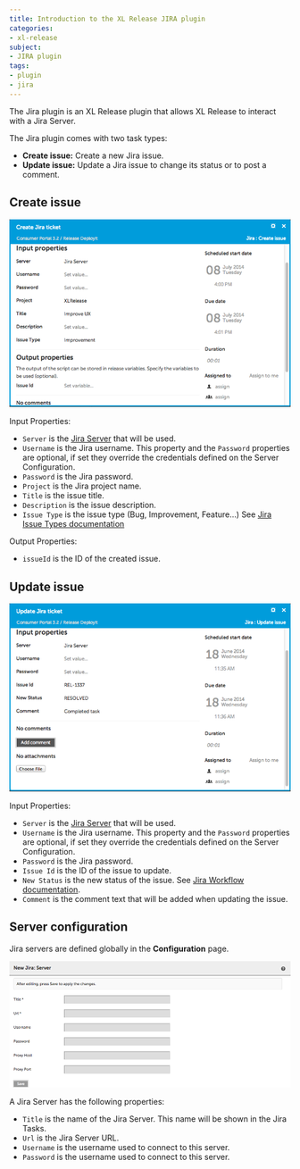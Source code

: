 ```yaml
---
title: Introduction to the XL Release JIRA plugin
categories:
- xl-release
subject:
- JIRA plugin
tags:
- plugin
- jira
---
```


The Jira plugin is an XL Release plugin that allows XL Release to interact with a Jira Server.

The Jira plugin comes with two task types:

* **Create issue:** Create a new Jira issue.
* **Update issue:** Update a Jira issue to change its status or to post a comment.

## Create issue

![Jira task](../images/jira-create-issue-task-details.png)

Input Properties:

* `Server` is the [Jira Server](#server-configuration) that will be used.
* `Username` is the Jira username. This property and the `Password` properties are optional, if set they override the credentials defined on the Server Configuration.
* `Password` is the Jira password.
* `Project` is the Jira project name.
* `Title` is the issue title.
* `Description` is the issue description.
* `Issue Type` is the issue type (Bug, Improvement, Feature...) See [Jira Issue Types documentation](https://confluence.atlassian.com/display/AOD/What+is+an+Issue#WhatisanIssue-IssueType)

Output Properties:

* `issueId` is the ID of the created issue.

## Update issue

![Jira task](../images/jira-update-issue-task-details.png)

Input Properties:

* `Server` is the [Jira Server](#server-configuration) that will be used.
* `Username` is the Jira username. This property and the `Password` properties are optional, if set they override the credentials defined on the Server Configuration.
* `Password` is the Jira password.
* `Issue Id` is the ID of the issue to update.
* `New Status` is the new status of the issue. See [Jira Workflow documentation](https://confluence.atlassian.com/display/JIRA/What+is+Workflow).
* `Comment` is the comment text that will be added when updating the issue.

## Server configuration

Jira servers are defined globally in the **Configuration** page.

![Jira server](../images/jira-configuration-details.png)

A Jira Server has the following properties:

* `Title` is the name of the Jira Server. This name will be shown in the Jira Tasks.
* `Url` is the Jira Server URL.
* `Username` is the username used to connect to this server.
* `Password` is the username used to connect to this server.
